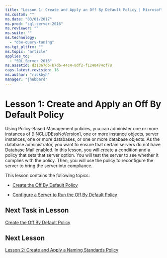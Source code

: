 ```yaml
---
title: "Lesson 1: Create and Apply an Off By Default Policy | Microsoft Docs"
ms.custom: ""
ms.date: "03/01/2017"
ms.prod: "sql-server-2016"
ms.reviewer: ""
ms.suite: ""
ms.technology: 
  - "dbe-query-tuning"
ms.tgt_pltfrm: ""
ms.topic: "article"
applies_to: 
  - "SQL Server 2016"
ms.assetid: d31367db-b7db-44c4-8df2-f1240474cf78
caps.latest.revision: 16
ms.author: "rickbyh"
manager: "jhubbard"
---
```

# Lesson 1: Create and Apply an Off By Default Policy
Using Policy-Based Management policies, you can administer one or more instances of [!INCLUDE[ssNoVersion](../../../a9notintoc/includes/ssnoversion-md.md)], one or more instance objects, server instances, one or more databases, or one or more database objects. As the database administrator, you want to ensure that certain servers do not have Database Mail enabled. In this lesson, you will create a condition and a policy that sets that server option. You will test the server to see whether it complies with the policy. Then, you will use the policy to reconfigure the server to bring the server into compliance.  
  
This lesson contains the following topics:  
  
-   [Create the Off By Default Policy](../../../relational-databases/policy-based-management/tutorials/lesson-1-1-create-the-off-by-default-policy.md)  
  
-   [Configure a Server to Run the Off By Default Policy](../../../relational-databases/policy-based-management/tutorials/lesson-1-2-configure-a-server-to-run-the-off-by-default-policy.md)  
  
## Next Task in Lesson  
[Create the Off By Default Policy](../../../relational-databases/policy-based-management/tutorials/lesson-1-1-create-the-off-by-default-policy.md)  
  
## Next Lesson  
[Lesson 2: Create and Apply a Naming Standards Policy](../../../relational-databases/policy-based-management/tutorials/lesson-2-create-and-apply-a-naming-standards-policy.md)  
  
  
  
